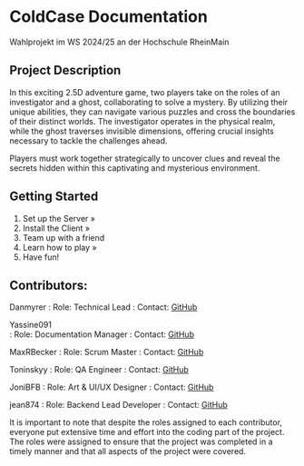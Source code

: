 # ColdCase Documentation

Wahlprojekt im WS 2024/25 an der Hochschule RheinMain

## Project Description

In this exciting 2.5D adventure game, two players take on the roles of an investigator and a ghost, collaborating to
solve a mystery. By utilizing their unique abilities, they can navigate various puzzles and cross the boundaries of
their distinct worlds. The investigator operates in the physical realm, while the ghost traverses invisible dimensions,
offering crucial insights necessary to tackle the challenges ahead.

Players must work together strategically to uncover clues and reveal the secrets hidden within this captivating and
mysterious environment.

## Getting Started

1. Set up the Server » [](Server-Installation.md)
2. Install the Client » [](Client-Installation.md)
3. Team up with a friend
4. Learn how to play » [](Gameplay.md)
5. Have fun!

## Contributors:

Danmyrer
: Role: Technical Lead
: Contact: [GitHub]( https://github.com/Danmyrer )

Yassine091   
: Role: Documentation Manager
: Contact: [GitHub]( https://github.com/Yassine091 )

MaxRBecker
: Role: Scrum Master
: Contact: [GitHub](https://github.com/MaxRBecker)

Toninskyy
: Role: QA Engineer
: Contact: [GitHub]( https://github.com/Toninskyy )

JoniBFB
: Role: Art & UI/UX Designer
: Contact: [GitHub]( https://github.com/JoniBFB )

jean874
: Role: Backend Lead Developer
: Contact: [GitHub]( https://github.com/jean874 )

<note>
    It is important to note that despite the roles assigned to each contributor, 
    everyone put extensive time and effort into the coding part of the project. 
    The roles were assigned to ensure that the project was completed in a timely manner
    and that all aspects of the project were covered.
</note>